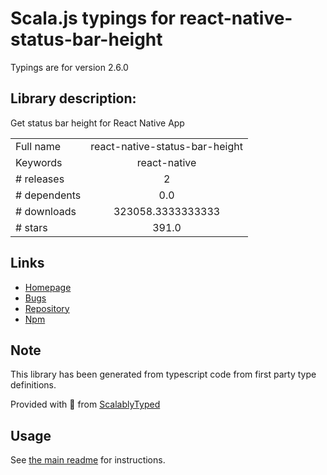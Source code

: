 
# Scala.js typings for react-native-status-bar-height

Typings are for version 2.6.0

## Library description:
Get status bar height for React Native App

|                    |                 |
| ------------------ | :-------------: |
| Full name          | react-native-status-bar-height |
| Keywords           | react-native |
| # releases         | 2 |
| # dependents       | 0.0 |
| # downloads        | 323058.3333333333 |
| # stars            | 391.0 |

## Links
- [Homepage](https://github.com/ovr/react-native-status-bar-height#readme)
- [Bugs](https://github.com/ovr/react-native-status-bar-height/issues)
- [Repository](https://github.com/ovr/react-native-status-bar-height)
- [Npm](https://www.npmjs.com/package/react-native-status-bar-height)
    


## Note
This library has been generated from typescript code from first party type definitions.

Provided with :purple_heart: from [ScalablyTyped](https://github.com/oyvindberg/ScalablyTyped)

## Usage
See [the main readme](../../readme.md) for instructions.


